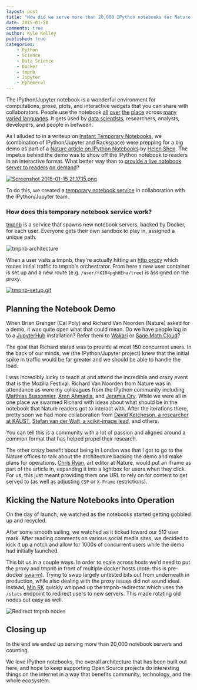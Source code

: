 ```yaml
---
layout: post
title: "How did we serve more than 20,000 IPython notebooks for Nature readers?"
date: 2015-01-28
comments: true
author: Kyle Kelley
published: true
categories:
    - Python
    - Science
    - Data Science
    - Docker
    - tmpnb
    - Jupyter
    - Ephemeral
---
```


The IPython/Jupyter notebook is a wonderful environment for computations, prose, plots, and interactive widgets that you can share with collaborators. People use the notebook [all](http://blog.quantopian.com/quantopian-research-your-backtesting-data-meets-ipython-notebook/) [over](http://nbviewer.ipython.org/github/GoogleCloudPlatform/ipython-soccer-predictions/blob/master/predict/wc-final.ipynb) [the](https://github.com/facebook/iTorch) [place](http://nbviewer.ipython.org/url/norvig.com/ipython/TSPv3.ipynb) across [many varied languages](https://github.com/ipython/ipython/wiki/IPython-kernels-for-other-languages). It gets used by [data scientists](http://nbviewer.ipython.org/gist/wrobstory/1eb8cb704a52d18b9ee8/Up%20and%20Down%20PyData%202014.ipynb), researchers, analysts, developers, and people in between.

<!-- more -->

As I alluded to in a writeup on [Instant Temporary Notebooks](http://lambdaops.com/ipythonjupyter-tmpnb-debuts/), we (combination of IPython/Jupyter and Rackspace) were prepping for a big demo as part of a [Nature article on IPython Notebooks](http://www.nature.com/news/interactive-notebooks-sharing-the-code-1.16261) by [Helen Shen](https://twitter.com/HelenShenWrites). The impetus behind the demo was to show off the IPython notebook to readers in an interactive format. What better way than to [provide a live notebook server to readers on demand](http://www.nature.com/news/ipython-interactive-demo-7.21492)?

[![Screenshot 2015-01-15 21.17.15.png](https://d23f6h5jpj26xu.cloudfront.net/nvqcj7okftoqw_small.png)](http://img.svbtle.com/nvqcj7okftoqw.png)

To do this, we created a [temporary notebook service](https://tmpnb.org) in collaboration with the IPython/Jupyter team.

### How does this temporary notebook service work?

[tmpnb](https://github.com/jupyter/tmpnb) is a service that spawns new notebook servers, backed by Docker, for each user. Everyone gets their own sandbox to play in, assigned a unique path.

![tmpnb architecture](https://cloud.githubusercontent.com/assets/836375/5909206/f0b156da-a573-11e4-8e3f-f65dfe9d23b8.png)

When a user visits a tmpnb, they're actually hitting an [http proxy](https://github.com/jupyter/configurable-http-proxy) which routes initial traffic to tmpnb's orchestrator. From here a new user container is set up and a new route (e.g. `/user/fX104pghHEha/tree`) is assigned on the proxy.

[![tmpnb-setup.gif](https://d23f6h5jpj26xu.cloudfront.net/z9gjan4yftabyq_small.gif)](http://img.svbtle.com/z9gjan4yftabyq.gif)

## Planning the Notebook Demo

When Brian Granger (Cal Poly) and Richard Van Noorden (Nature) asked for a demo, it was quite open what that could mean. Do we have people log in to a [JupyterHub](https://github.com/jupyter/jupyterhub) installation? Refer them to [Wakari](https://wakari.io/) or [Sage Math Cloud](https://cloud.sagemath.com/)?

The goal that Richard stated was to provide at most 150 concurrent users. In the back of our minds, we (the IPython/Jupyter project) knew that the initial spike in traffic would be far greater and we should be able to handle the load.

I was incredibly lucky to teach at and attend the incredible and crazy event that is the Mozilla Festival. Richard Van Noorden from Nature was in attendance as were my colleagues from the IPython community including [Matthias Bussonnier](https://twitter.com/Mbusson), [Aron Ahmadia](https://twitter.com/ahmadia), and [Jeramia Ory](https://twitter.com/DrLabRatOry). While we were all in one place we swarmed Richard with ideas about what should be in the notebook that Nature readers got to interact with. After the iterations there, pretty soon we had more collaboration from [David Ketcheson, a researcher at KAUST](https://twitter.com/DavidKetch), [Stefan van der Walt, a scikit-image lead](https://twitter.com/stefanvdwalt), and others.

You can tell this is a community with a lot of passion and aligned around a common format that has helped propel their research.

The other crazy benefit about being in London was that I got to go to the Nature offices to talk about the architecture backing the demo and make plans for operations. [Chris Ryan](https://github.com/chris-creditdesign), art editor at Nature, would put an iframe as part of the article in, expanding it into a lightbox for users when they click. For us, this just meant providing them one URL to rely on for content to get served to (as well as adjusting `CSP` or `X-Frame` restrictions).

## Kicking the Nature Notebooks into Operation

On the day of launch, we watched as the notebooks started getting gobbled up and recycled.

After some smooth sailing, we watched as it ticked toward our 512 user mark. After reading comments on various social media sites, we decided to kick it up a notch and allow for 1000s of concurrent users while the demo had initially launched.

This bit us in a couple ways. In order to scale across hosts we'd need to put the proxy and tmpnb in front of multiple docker hosts (note: this is pre-docker [swarm](https://github.com/docker/swarm)). Trying to swap largely untested bits out from underneath in production, while also dealing with the proxy issues did not sound ideal. Instead, [Min RK](https://github.com/minrk) quickly whipped up the tmpnb-redirector which uses the `/stats` endpoint to redirect users to new servers. This made rotating old nodes out easy as well.

![Redirect tmpnb nodes](https://cloud.githubusercontent.com/assets/836375/5913707/3b282e20-a5ae-11e4-9768-c22089b70497.png)

## Closing up

In the end we ended up serving more than 20,000 notebook servers and counting.

We love IPython notebooks, the overall architecture that has been built out here, and hope to keep supporting Open Source projects do interesting things on the internet in a way that benefits community, technology, and the whole ecosystem.
